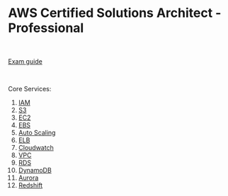 # AWS Certified Solutions Architect - Professional
<br/>

[Exam guide](/page/aws_architect/900_exam)

<br/>

Core Services:  

1. [IAM](/page/aws_architect/001_iam)
2. [S3](/page/aws_architect/002_s3)
3. [EC2](/page/aws_architect/003_ec2)
4. [EBS](/page/aws_architect/004_ebs)
5. [Auto Scaling](/page/aws_architect/005_autoscaling)
6. [ELB](/page/aws_architect/006_elb)
7. [Cloudwatch](/page/aws_architect/007_cloudwatch)
8. [VPC](/page/aws_architect/008_vpc)
8. [RDS](/page/aws_architect/009_rds)
8. [DynamoDB](/page/aws_architect/010_dynamodb)
8. [Aurora](/page/aws_architect/011_aurora)
8. [Redshift](/page/aws_architect/012_redshift)
